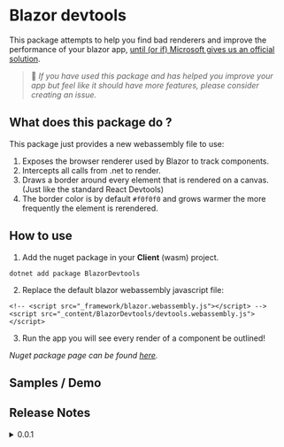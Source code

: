 # Blazor devtools

This package attempts to help you find bad renderers and improve the performance of your blazor app, [until (or if) Microsoft gives us an official solution](https://github.com/dotnet/razor-tooling/issues/4613).


> 📣 *If you have used this package and has helped you improve your app but feel like it should have more features, please consider creating an issue.*

## What does this package do ?
This package just provides a new webassembly file to use:
1. Exposes the browser renderer used by Blazor to track components.
2. Intercepts all calls from .net to render.
3. Draws a border around every element that is rendered on a canvas. (Just like the standard React Devtools)
4. The border color is by default `#f0f0f0` and grows warmer the more frequently the element is rerendered.

## How to use
1. Add the nuget package in your **Client** (wasm) project.
```
dotnet add package BlazorDevtools
``` 
2. Replace the default blazor webassembly javascript file:

```razor
<!-- <script src="_framework/blazor.webassembly.js"></script> -->
<script src="_content/BlazorDevtools/devtools.webassembly.js"></script>
```
3. Run the app you will see every render of a component be outlined!

*Nuget package page can be found [here](https://www.nuget.org/packages/BlazorDevtools/).*

## Samples / Demo
<!-- You can find a sample app using this package [here](TODO).  -->

## Release Notes
<details><summary>0.0.1</summary>
    
>- Initial release with trace highlighting.
</details>